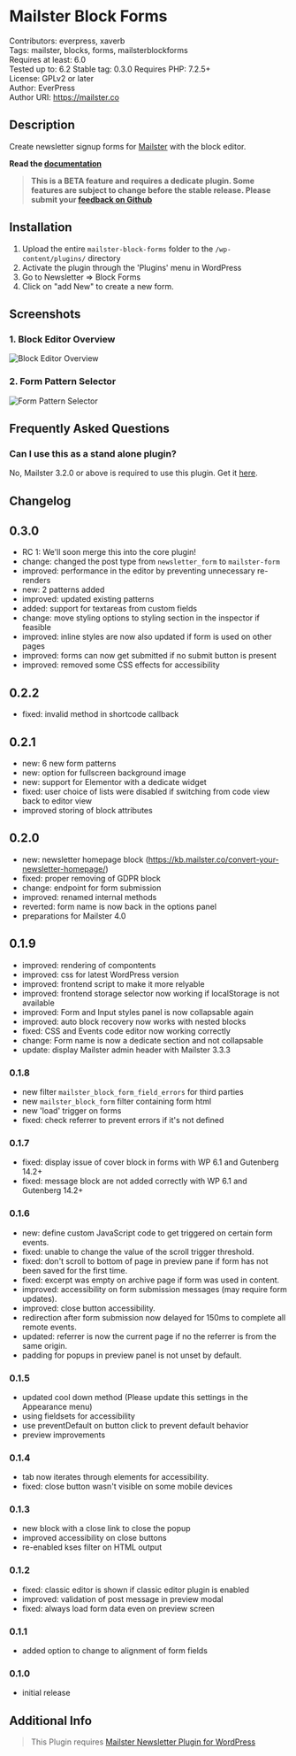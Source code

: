 # Mailster Block Forms

Contributors: everpress, xaverb  
Tags: mailster, blocks, forms, mailsterblockforms  
Requires at least: 6.0  
Tested up to: 6.2
Stable tag: 0.3.0
Requires PHP: 7.2.5+  
License: GPLv2 or later  
Author: EverPress  
Author URI: https://mailster.co

## Description

Create newsletter signup forms for [Mailster](https://mailster.co/?utm_campaign=wporg&utm_source=wordpress.org&utm_medium=readme&utm_term=Mailster+Block+Forms) with the block editor.

**Read the [documentation](https://docs.mailster.co/#/block-forms-overview)**

> **This is a BETA feature and requires a dedicate plugin. Some features are subject to change before the stable release. Please submit your [feedback on Github](https://github.com/everpress-co/mailster-block-forms/issues)**

## Installation

1. Upload the entire `mailster-block-forms` folder to the `/wp-content/plugins/` directory
2. Activate the plugin through the 'Plugins' menu in WordPress
3. Go to Newsletter => Block Forms
4. Click on "add New" to create a new form.

## Screenshots

### 1. Block Editor Overview

![Block Editor Overview](https://ps.w.org/mailster-block-forms/assets/screenshot-1.png)

### 2. Form Pattern Selector

![Form Pattern Selector](https://ps.w.org/mailster-block-forms/assets/screenshot-2.png)

## Frequently Asked Questions

### Can I use this as a stand alone plugin?

No, Mailster 3.2.0 or above is required to use this plugin. Get it [here](https://mailster.co/?utm_campaign=wporg&utm_source=wordpress.org&utm_medium=readme&utm_term=Mailster+Block+Forms).

## Changelog

## 0.3.0

- RC 1: We'll soon merge this into the core plugin!
- change: changed the post type from `newsletter_form` to `mailster-form`
- improved: performance in the editor by preventing unnecessary re-renders
- new: 2 patterns added
- improved: updated existing patterns
- added: support for textareas from custom fields
- change: move styling options to styling section in the inspector if feasible
- improved: inline styles are now also updated if form is used on other pages
- improved: forms can now get submitted if no submit button is present
- improved: removed some CSS effects for accessibility

## 0.2.2

- fixed: invalid method in shortcode callback

## 0.2.1

- new: 6 new form patterns
- new: option for fullscreen background image
- new: support for Elementor with a dedicate widget
- fixed: user choice of lists were disabled if switching from code view back to editor view
- improved storing of block attributes

## 0.2.0

- new: newsletter homepage block (https://kb.mailster.co/convert-your-newsletter-homepage/)
- fixed: proper removing of GDPR block
- change: endpoint for form submission
- improved: renamed internal methods
- reverted: form name is now back in the options panel
- preparations for Mailster 4.0

## 0.1.9

- improved: rendering of compontents
- improved: css for latest WordPress version
- improved: frontend script to make it more relyable
- improved: frontend storage selector now working if localStorage is not available
- improved: Form and Input styles panel is now collapsable again
- improved: auto block recovery now works with nested blocks
- fixed: CSS and Events code editor now working correctly
- change: Form name is now a dedicate section and not collapsable
- update: display Mailster admin header with Mailster 3.3.3

### 0.1.8

- new filter `mailster_block_form_field_errors` for third parties
- new `mailster_block_form` filter containing form html
- new 'load' trigger on forms
- fixed: check referrer to prevent errors if it's not defined

### 0.1.7

- fixed: display issue of cover block in forms with WP 6.1 and Gutenberg 14.2+
- fixed: message block are not added correctly with WP 6.1 and Gutenberg 14.2+

### 0.1.6

- new: define custom JavaScript code to get triggered on certain form events.
- fixed: unable to change the value of the scroll trigger threshold.
- fixed: don't scroll to bottom of page in preview pane if form has not been saved for the first time.
- fixed: excerpt was empty on archive page if form was used in content.
- improved: accessibility on form submission messages (may require form updates).
- improved: close button accessibility.
- redirection after form submission now delayed for 150ms to complete all remote events.
- updated: referrer is now the current page if no the referrer is from the same origin.
- padding for popups in preview panel is not unset by default.

### 0.1.5

- updated cool down method (Please update this settings in the Appearance menu)
- using fieldsets for accessibility
- use preventDefault on button click to prevent default behavior
- preview improvements

### 0.1.4

- tab now iterates through elements for accessibility.
- fixed: close button wasn't visible on some mobile devices

### 0.1.3

- new block with a close link to close the popup
- improved accessibility on close buttons
- re-enabled kses filter on HTML output

### 0.1.2

- fixed: classic editor is shown if classic editor plugin is enabled
- improved: validation of post message in preview modal
- fixed: always load form data even on preview screen

### 0.1.1

- added option to change to alignment of form fields

### 0.1.0

- initial release

## Additional Info

> This Plugin requires [Mailster Newsletter Plugin for WordPress](https://mailster.co/?utm_campaign=wporg&utm_source=wordpress.org&utm_medium=readme&utm_term=Mailster+Block+Forms)
